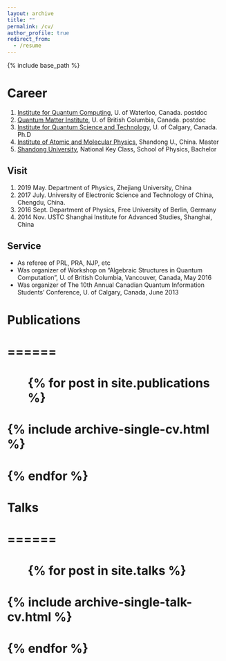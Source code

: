 ```yaml
---
layout: archive
title: ""
permalink: /cv/
author_profile: true
redirect_from:
  - /resume
---
```


{% include base_path %}

Career
======
1. [Institute for Quantum Computing](https://uwaterloo.ca/institute-for-quantum-computing/), U. of Waterloo, Canada. postdoc
1. [Quantum Matter Institute](https://qmi.ubc.ca/), U. of British Columbia, Canada. postdoc 
1. [Institute for Quantum Science and Technology](https://www.iqst.ca/), U. of Calgary, Canada. Ph.D
1. [Institute of Atomic and Molecular Physics](http://www.phy.sdu.edu.cn/info/1104/4834.htm), Shandong U., China. Master
1. [Shandong University](http://www.en.sdu.edu.cn/), National Key Class, School of Physics, Bachelor

Visit
------
1. 2019 May. Department of Physics, Zhejiang University, China
1. 2017 July. University of Electronic Science and Technology of China, Chengdu, China.
1. 2016 Sept. Department of Physics, Free University of Berlin, Germany
1. 2014 Nov. USTC Shanghai Institute for Advanced Studies, Shanghai, China

Service
------
* As referee of PRL, PRA, NJP, etc
* Was organizer of Workshop on “Algebraic Structures in Quantum Computation”, U. of British Columbia, Vancouver, Canada, May 2016
* Was organizer of The 10th Annual Canadian Quantum Information Students’ Conference, U. of Calgary, Canada, June 2013

  
# Publications
# ======
#  <ul>{% for post in site.publications %}
#    {% include archive-single-cv.html %}
#  {% endfor %}</ul>
  
# Talks
# ======
#  <ul>{% for post in site.talks %}
#    {% include archive-single-talk-cv.html %}
#  {% endfor %}</ul>
